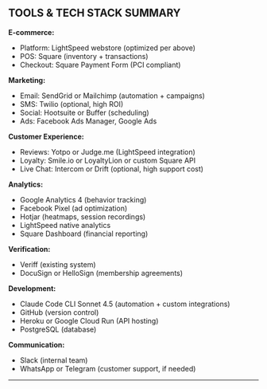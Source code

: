 ## TOOLS & TECH STACK SUMMARY

**E-commerce:**

- Platform: LightSpeed webstore (optimized per above)
- POS: Square (inventory + transactions)
- Checkout: Square Payment Form (PCI compliant)

**Marketing:**

- Email: SendGrid or Mailchimp (automation + campaigns)
- SMS: Twilio (optional, high ROI)
- Social: Hootsuite or Buffer (scheduling)
- Ads: Facebook Ads Manager, Google Ads

**Customer Experience:**

- Reviews: Yotpo or Judge.me (LightSpeed integration)
- Loyalty: Smile.io or LoyaltyLion or custom Square API
- Live Chat: Intercom or Drift (optional, high support cost)

**Analytics:**

- Google Analytics 4 (behavior tracking)
- Facebook Pixel (ad optimization)
- Hotjar (heatmaps, session recordings)
- LightSpeed native analytics
- Square Dashboard (financial reporting)

**Verification:**

- Veriff (existing system)
- DocuSign or HelloSign (membership agreements)

**Development:**

- Claude Code CLI Sonnet 4.5 (automation + custom integrations)
- GitHub (version control)
- Heroku or Google Cloud Run (API hosting)
- PostgreSQL (database)

**Communication:**

- Slack (internal team)
- WhatsApp or Telegram (customer support, if needed)

---
